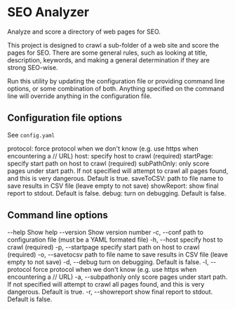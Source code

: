 # SEO Analyzer

Analyze and score a directory of web pages for SEO.

This project is designed to crawl a sub-folder of a web site and score the pages for SEO. There are some general rules, such as looking at title, description, keywords, and making a general determination if they are strong SEO-wise.

Run this utility by updating the configuration file or providing command line options, or some combination of both. Anything specified on the command line will override anything in the configuration file.

## Configuration file options

See `config.yaml`

protocol: force protocol when we don't know (e.g. use https when encountering a // URL)
host: specify host to crawl (required)
startPage: specify start path on host to crawl (required)
subPathOnly: only score pages under start path. If not specified will attempt to crawl all pages found, and this is very dangerous. Default is true.
saveToCSV: path to file name to save results in CSV file (leave empty to not save)
showReport: show final report to stdout. Default is false.
debug: turn on debugging. Default is false.

## Command line options

--help             Show help
--version          Show version number
-c, --conf         path to configuration file (must be a YAML formated file)
-h, --host         specify host to crawl (required)
-p, --startpage    specify start path on host to crawl (required)
-o, --savetocsv    path to file name to save results in CSV file (leave empty to not save)
-d, --debug        turn on debugging. Default is false.
-l, --protocol     force protocol when we don't know (e.g. use https when encountering a // URL)
-a, --subpathonly  only score pages under start path. If not specified will attempt to crawl all pages found, and this is very dangerous. Default is true.
-r, --showreport   show final report to stdout. Default is false.
